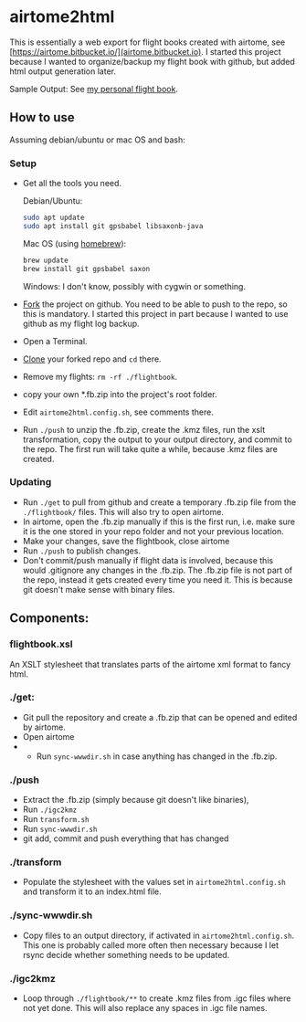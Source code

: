 # airtome2html

This is essentially a web export for flight books created with airtome, see [https://airtome.bitbucket.io/](airtome.bitbucket.io). I started this project because I wanted to organize/backup my flight book with github, but added html output generation later.

Sample Output: See [my personal flight book](https://sebschmied.github.io/flights).

## How to use
Assuming debian/ubuntu or mac OS and bash:

### Setup
* Get all the tools you need.

   Debian/Ubuntu:
   ```bash
   sudo apt update
   sudo apt install git gpsbabel libsaxonb-java
   ```
   Mac OS (using [homebrew](https://brew.sh)):
   ```bash
   brew update
   brew install git gpsbabel saxon
   ```
   Windows:
   I don't know, possibly with cygwin or something.

* [Fork](https://help.github.com/articles/fork-a-repo/#platform-linux) the project on github. You need to be able to push to the repo, so this is mandatory. I started this project in part because I wanted to use github as my flight log backup.
* Open a Terminal.
* [Clone](https://help.github.com/articles/cloning-a-repository/#platform-linux) your forked repo and ``cd`` there.
* Remove my flights: ``rm -rf ./flightbook``.
* copy your own *.fb.zip into the project's root folder.
* Edit ``airtome2html.config.sh``, see comments there.
* Run ``./push`` to unzip the .fb.zip, create the .kmz files, run the xslt transformation, copy the output  to your output directory, and commit to the repo. The first run will take quite a while, because .kmz files are created.

### Updating
* Run ``./get`` to pull from github and create a temporary .fb.zip file from the ``./flightbook/`` files. This will also try to open airtome.
* In airtome, open the .fb.zip manually if this is the first run, i.e. make sure it is the one stored in your repo folder and not your previous location.
* Make your changes, save the flightbook, close airtome
* Run ``./push`` to publish changes.
* Don't commit/push manually if flight data is involved, because this would .gitignore any changes in the .fb.zip. The .fb.zip file is not part of the repo, instead it gets created every time you need it. This is because git doesn't make sense with binary files.

## Components:

### flightbook.xsl
An XSLT stylesheet that translates parts of the airtome xml format to fancy html.

### ./get:
* Git pull the repository and create a .fb.zip that can be opened and edited by airtome.
* Open airtome
* * Run ``sync-wwwdir.sh`` in case anything has changed in the .fb.zip.

### ./push
* Extract the .fb.zip (simply because git doesn't like binaries), 
* Run ``./igc2kmz``
* Run ``transform.sh``
* Run ``sync-wwwdir.sh``
* git add, commit and push everything that has changed

### ./transform
* Populate the stylesheet with the values set in ``airtome2html.config.sh`` and transform it to an index.html file.

### ./sync-wwwdir.sh
* Copy files to an output directory, if activated in ``airtome2html.config.sh``. This one is probably called more often then necessary because I let rsync decide whether something needs to be updated.

### ./igc2kmz
*  Loop through ``./flightbook/**`` to create .kmz files from .igc files where not yet done. This will also replace any spaces in .igc file names.
